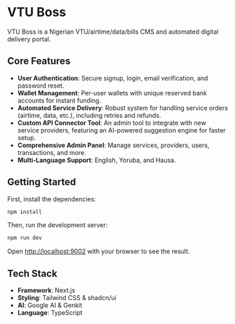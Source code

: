 # VTU Boss

VTU Boss is a Nigerian VTU/airtime/data/bills CMS and automated digital delivery portal.

## Core Features

- **User Authentication**: Secure signup, login, email verification, and password reset.
- **Wallet Management**: Per-user wallets with unique reserved bank accounts for instant funding.
- **Automated Service Delivery**: Robust system for handling service orders (airtime, data, etc.), including retries and refunds.
- **Custom API Connector Tool**: An admin tool to integrate with new service providers, featuring an AI-powered suggestion engine for faster setup.
- **Comprehensive Admin Panel**: Manage services, providers, users, transactions, and more.
- **Multi-Language Support**: English, Yoruba, and Hausa.

## Getting Started

First, install the dependencies:

```bash
npm install
```

Then, run the development server:

```bash
npm run dev
```

Open [http://localhost:9002](http://localhost:9002) with your browser to see the result.

## Tech Stack

- **Framework**: Next.js
- **Styling**: Tailwind CSS & shadcn/ui
- **AI**: Google AI & Genkit
- **Language**: TypeScript
